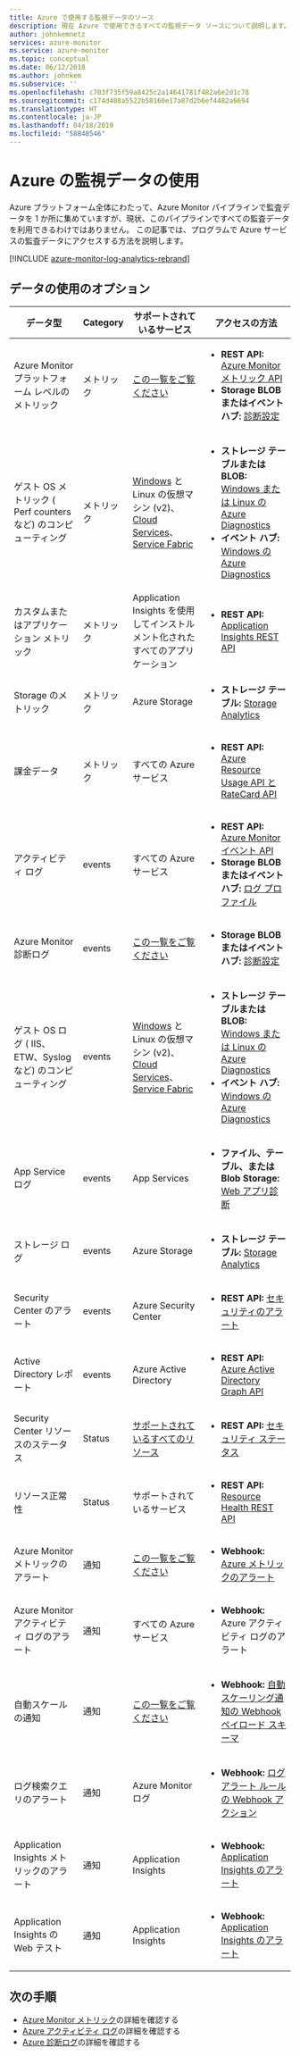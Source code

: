 ```yaml
---
title: Azure で使用する監視データのソース
description: 現在 Azure で使用できるすべての監視データ ソースについて説明します。
author: johnkemnetz
services: azure-monitor
ms.service: azure-monitor
ms.topic: conceptual
ms.date: 06/12/2018
ms.author: johnkem
ms.subservice: ''
ms.openlocfilehash: c703f735f59a8425c2a14641781f482a6e2d1c78
ms.sourcegitcommit: c174d408a5522b58160e17a87d2b6ef4482a6694
ms.translationtype: HT
ms.contentlocale: ja-JP
ms.lasthandoff: 04/18/2019
ms.locfileid: "58848546"
---
```

# <a name="consume-monitoring-data-from-azure"></a>Azure の監視データの使用

Azure プラットフォーム全体にわたって、Azure Monitor パイプラインで監査データを 1 か所に集めていますが、現状、このパイプラインですべての監査データを利用できるわけではありません。 この記事では、プログラムで Azure サービスの監査データにアクセスする方法を説明します。

[!INCLUDE [azure-monitor-log-analytics-rebrand](../../../includes/azure-monitor-log-analytics-rebrand.md)]

## <a name="options-for-data-consumption"></a>データの使用のオプション

| データ型 | Category | サポートされているサービス | アクセスの方法 |
| --- | --- | --- | --- |
| Azure Monitor プラットフォーム レベルのメトリック | メトリック | [この一覧をご覧ください](metrics-supported.md) | <ul><li>**REST API:** [Azure Monitor メトリック API](https://docs.microsoft.com/rest/api/monitor/metrics)</li><li>**Storage BLOB またはイベント ハブ:** [診断設定](diagnostic-logs-overview.md#diagnostic-settings)</li></ul> |
| ゲスト OS メトリック ( Perf counters など) のコンピューティング | メトリック | [Windows](/azure/vs-azure-tools-diagnostics-for-cloud-services-and-virtual-machines) と Linux の仮想マシン (v2)、[Cloud Services](../../cloud-services/cloud-services-dotnet-diagnostics-trace-flow.md)、[Service Fabric](../../service-fabric/service-fabric-diagnostics-how-to-monitor-and-diagnose-services-locally.md) | <ul><li>**ストレージ テーブルまたは BLOB:** [Windows または Linux の Azure Diagnostics](diagnostics-extension-to-storage.md)</li><li>**イベント ハブ:** [Windows の Azure Diagnostics](diagnostics-extension-stream-event-hubs.md)</li></ul> |
| カスタムまたはアプリケーション メトリック | メトリック | Application Insights を使用してインストルメント化されたすべてのアプリケーション | <ul><li>**REST API:** [Application Insights REST API](https://dev.applicationinsights.io/reference)</li></ul> |
| Storage のメトリック | メトリック | Azure Storage | <ul><li>**ストレージ テーブル:** [Storage Analytics](https://docs.microsoft.com/rest/api/storageservices/storage-analytics)</li></ul> |
| 課金データ | メトリック | すべての Azure サービス | <ul><li>**REST API:** [Azure Resource Usage API と RateCard API](../../billing/billing-usage-rate-card-overview.md)</li></ul> |
| アクティビティ ログ | events | すべての Azure サービス | <ul><li>**REST API:** [Azure Monitor イベント API](https://docs.microsoft.com/rest/api/monitor/eventcategories)</li><li>**Storage BLOB またはイベント ハブ:** [ログ プロファイル](activity-logs-overview.md#export-the-activity-log-with-a-log-profile)</li></ul> |
| Azure Monitor 診断ログ | events | [この一覧をご覧ください](diagnostic-logs-schema.md) | <ul><li>**Storage BLOB またはイベント ハブ:** [診断設定](diagnostic-logs-overview.md#diagnostic-settings)</li></ul> |
| ゲスト OS ログ ( IIS、ETW、Syslog など) のコンピューティング | events | [Windows](/azure/vs-azure-tools-diagnostics-for-cloud-services-and-virtual-machines) と Linux の仮想マシン (v2)、[Cloud Services](../../cloud-services/cloud-services-dotnet-diagnostics-trace-flow.md)、[Service Fabric](../../service-fabric/service-fabric-diagnostics-how-to-monitor-and-diagnose-services-locally.md) | <ul><li>**ストレージ テーブルまたは BLOB:** [Windows または Linux の Azure Diagnostics](diagnostics-extension-to-storage.md)</li><li>**イベント ハブ:** [Windows の Azure Diagnostics](diagnostics-extension-stream-event-hubs.md)</li></ul> |
| App Service ログ | events | App Services | <ul><li>**ファイル、テーブル、または Blob Storage:** [Web アプリ診断](../../app-service/troubleshoot-diagnostic-logs.md)</li></ul> |
| ストレージ ログ | events | Azure Storage | <ul><li>**ストレージ テーブル:** [Storage Analytics](https://docs.microsoft.com/rest/api/storageservices/storage-analytics)</li></ul> |
| Security Center のアラート | events | Azure Security Center | <ul><li>**REST API:** [セキュリティのアラート](https://msdn.microsoft.com/library/mt704050.aspx)</li></ul> |
| Active Directory レポート | events | Azure Active Directory | <ul><li>**REST API:** [Azure Active Directory Graph API](../../active-directory/reports-monitoring/concept-reporting-api.md)</li></ul> |
| Security Center リソースのステータス | Status | [サポートされているすべてのリソース](https://msdn.microsoft.com/library/mt704041.aspx#Anchor_1) | <ul><li>**REST API:** [セキュリティ ステータス](https://msdn.microsoft.com/library/mt704041.aspx)</li></ul> |
| リソース正常性 | Status | サポートされているサービス | <ul><li>**REST API:** [Resource Health REST API](https://azure.microsoft.com/blog/reduce-troubleshooting-time-with-azure-resource-health/)</li></ul> |
| Azure Monitor メトリックのアラート | 通知 | [この一覧をご覧ください](metrics-supported.md) | <ul><li>**Webhook:** [Azure メトリックのアラート](alerts-webhooks.md)</li></ul> |
| Azure Monitor アクティビティ ログのアラート | 通知 | すべての Azure サービス | <ul><li>**Webhook:** Azure アクティビティ ログのアラート</li></ul> |
| 自動スケールの通知 | 通知 | [この一覧をご覧ください](autoscale-overview.md#supported-services-for-autoscale) | <ul><li>**Webhook:** [自動スケーリング通知の Webhook ペイロード スキーマ](autoscale-webhook-email.md#autoscale-notification-webhook-payload-schema)</li></ul> |
| ログ検索クエリのアラート | 通知 | Azure Monitor ログ | <ul><li>**Webhook:** [ログ アラート ルールの Webhook アクション](alerts-log-webhook.md)</li></ul> |
| Application Insights メトリックのアラート | 通知 | Application Insights | <ul><li>**Webhook:** [Application Insights のアラート](../../azure-monitor/app/alerts.md)</li></ul> |
| Application Insights の Web テスト | 通知 | Application Insights | <ul><li>**Webhook:** [Application Insights のアラート](../../azure-monitor/app/alerts.md)</li></ul> |

## <a name="next-steps"></a>次の手順

- [Azure Monitor メトリック](data-platform.md)の詳細を確認する
- [Azure アクティビティ ログ](activity-logs-overview.md)の詳細を確認する
- [Azure 診断ログ](diagnostic-logs-overview.md)の詳細を確認する

